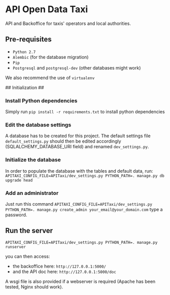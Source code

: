 # API Open Data Taxi #
API and Backoffice for taxis' operators and local authorities.

## Pre-requisites ##

 * `Python 2.7`
 * `Alembic` (for the database migration)
 * `Pip`
 * `Postgresql` and `postgresql-dev` (other databases might work)

We also recommend the use of `virtualenv`

## Initialization ##

### Install Python dependencies ###
Simply run `pip install -r requirements.txt` to install python dependencies 

### Edit the database settings ###
A database has to be created for this project.
The default settings file `default_settings.py` should then be 
edited accordingly (SQLALCHEMY_DATABASE_URI field) and renamed `dev_settings.py`.

### Initialize the database ###
In order to populate the database with the tables and default data, run:
`APITAXI_CONFIG_FILE=APITaxi/dev_settings.py PYTHON_PATH=. manage.py db upgrade head`

### Add an administrator ###
Just run this command
`APITAXI_CONFIG_FILE=APITaxi/dev_settings.py PYTHON_PATH=. manage.py create_admin your_email@your_domain.com`
type a password.

## Run the server ##

`APITAXI_CONFIG_FILE=APITaxi/dev_settings.py PYTHON_PATH=. manage.py runserver`

you can then access:
* the backoffice here: `http://127.0.0.1:5000/`
* and the API doc here: `http://127.0.0.1:5000/doc`

A wsgi file is also provided if a webserver is required (Apache has been tested, Nginx should work). 

